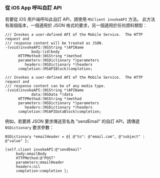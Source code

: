 
### 從 iOS App 呼叫自訂 API

若要從 iOS 用戶端呼叫此自訂 API，請使用 `MSClient invokeAPI` 方法。 此方法有兩個版本，一個適用於 JSON 格式的要求，另一個適用於任何資料類型：

    /// Invokes a user-defined API of the Mobile Service.  The HTTP request and
    /// response content will be treated as JSON.
    -(void)invokeAPI:(NSString *)APIName
                body:(id)body
          HTTPMethod:(NSString *)method
          parameters:(NSDictionary *)parameters
             headers:(NSDictionary *)headers
          completion:(MSAPIBlock)completion;

    /// Invokes a user-defined API of the Mobile Service.  The HTTP request and
    /// response content can be of any media type.
    -(void)invokeAPI:(NSString *)APIName
                data:(NSData *)data
          HTTPMethod:(NSString *)method
          parameters:(NSDictionary *)parameters
             headers:(NSDictionary *)headers
          completion:(MSAPIDataBlock)completion;


例如，若要將 JSON 要求傳送至名為 "sendEmail" 的自訂 API，請傳遞 `NSDictionary` 要求參數：

    NSDictionary *emailHeader = @{ @"to": @"email.com", @"subject" : @"value" };

    [self.client invokeAPI:@"sendEmail"
         body:emailBody
         HTTPMethod:@"POST"
         parameters:emailHeader
         headers:nil
         completion:completion ];
        



